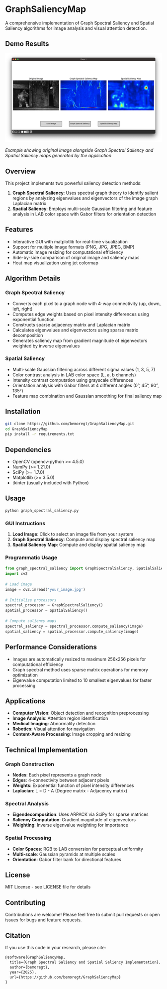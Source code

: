 # GraphSaliencyMap

A comprehensive implementation of Graph Spectral Saliency and Spatial Saliency algorithms for image analysis and visual attention detection.

## Demo Results

![Saliency Detection Demo](graphSaliencymap.png)

*Example showing original image alongside Graph Spectral Saliency and Spatial Saliency maps generated by the application*

## Overview

This project implements two powerful saliency detection methods:

1. **Graph Spectral Saliency**: Uses spectral graph theory to identify salient regions by analyzing eigenvalues and eigenvectors of the image graph Laplacian matrix
2. **Spatial Saliency**: Employs multi-scale Gaussian filtering and feature analysis in LAB color space with Gabor filters for orientation detection

## Features

- Interactive GUI with matplotlib for real-time visualization
- Support for multiple image formats (PNG, JPG, JPEG, BMP)
- Automatic image resizing for computational efficiency
- Side-by-side comparison of original image and saliency maps
- Heat map visualization using jet colormap

## Algorithm Details

### Graph Spectral Saliency

- Converts each pixel to a graph node with 4-way connectivity (up, down, left, right)
- Computes edge weights based on pixel intensity differences using exponential function
- Constructs sparse adjacency matrix and Laplacian matrix
- Calculates eigenvalues and eigenvectors using sparse matrix decomposition
- Generates saliency map from gradient magnitude of eigenvectors weighted by inverse eigenvalues

### Spatial Saliency

- Multi-scale Gaussian filtering across different sigma values (1, 3, 5, 7)
- Color contrast analysis in LAB color space (L, a, b channels)
- Intensity contrast computation using grayscale differences
- Orientation analysis with Gabor filters at 4 different angles (0°, 45°, 90°, 135°)
- Feature map combination and Gaussian smoothing for final saliency map

## Installation

```bash
git clone https://github.com/bemoregt/GraphSaliencyMap.git
cd GraphSaliencyMap
pip install -r requirements.txt
```

## Dependencies

- OpenCV (opencv-python >= 4.5.0)
- NumPy (>= 1.21.0)
- SciPy (>= 1.7.0)
- Matplotlib (>= 3.5.0)
- tkinter (usually included with Python)

## Usage

```python
python graph_spectral_saliency.py
```

### GUI Instructions

1. **Load Image**: Click to select an image file from your system
2. **Graph Spectral Saliency**: Compute and display spectral saliency map
3. **Spatial Saliency Map**: Compute and display spatial saliency map

### Programmatic Usage

```python
from graph_spectral_saliency import GraphSpectralSaliency, SpatialSaliency
import cv2

# Load image
image = cv2.imread('your_image.jpg')

# Initialize processors
spectral_processor = GraphSpectralSaliency()
spatial_processor = SpatialSaliency()

# Compute saliency maps
spectral_saliency = spectral_processor.compute_saliency(image)
spatial_saliency = spatial_processor.compute_saliency(image)
```

## Performance Considerations

- Images are automatically resized to maximum 256x256 pixels for computational efficiency
- Graph spectral method uses sparse matrix operations for memory optimization
- Eigenvalue computation limited to 10 smallest eigenvalues for faster processing

## Applications

- **Computer Vision**: Object detection and recognition preprocessing
- **Image Analysis**: Attention region identification
- **Medical Imaging**: Abnormality detection
- **Robotics**: Visual attention for navigation
- **Content-Aware Processing**: Image cropping and resizing

## Technical Implementation

### Graph Construction
- **Nodes**: Each pixel represents a graph node
- **Edges**: 4-connectivity between adjacent pixels
- **Weights**: Exponential function of pixel intensity differences
- **Laplacian**: L = D - A (Degree matrix - Adjacency matrix)

### Spectral Analysis
- **Eigendecomposition**: Uses ARPACK via SciPy for sparse matrices
- **Saliency Computation**: Gradient magnitude of eigenvectors
- **Weighting**: Inverse eigenvalue weighting for importance

### Spatial Processing
- **Color Spaces**: RGB to LAB conversion for perceptual uniformity
- **Multi-scale**: Gaussian pyramids at multiple scales
- **Orientation**: Gabor filter bank for directional features

## License

MIT License - see LICENSE file for details

## Contributing

Contributions are welcome! Please feel free to submit pull requests or open issues for bugs and feature requests.

## Citation

If you use this code in your research, please cite:

```
@software{GraphSaliencyMap,
  title={Graph Spectral Saliency and Spatial Saliency Implementation},
  author={bemoregt},
  year={2025},
  url={https://github.com/bemoregt/GraphSaliencyMap}
}
```